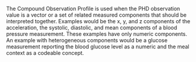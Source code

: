 The Compound Observation Profile is used when the PHD observation value is a vector or a set of related measured components that should be interpreted together. Examples would be the x, y, and z components of the acceleration, the systolic, diastolic, and mean components of a blood pressure measurement. These examples have only numeric components. An example with heterogeneous components would be a glucose measurement reporting the blood glucose level as a numeric and the meal context as a codeable concept. 

